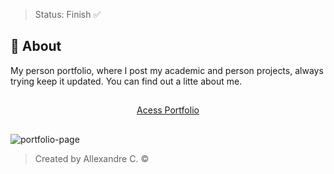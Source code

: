 > Status: Finish ✅

## 📝 About

My person portfolio, where I post my academic and person projects, always trying keep it updated. You can find out a litte about me.
##

<div align="center">
    <a href="https://allecardos.github.io/eletrobest/" target="_blank">Acess Portfolio</a>
</div>

##

![portfolio-page](https://user-images.githubusercontent.com/106033075/196017590-382519f1-b053-46bd-ac82-def7c7f81b26.png)

> Created by Allexandre C. ©